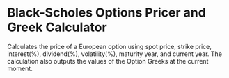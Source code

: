 # Black-Scholes Options Pricer and Greek Calculator
Calculates the price of a European option using spot price, strike price, interest(%), dividend(%), volatility(%), maturity year, and current year. The calculation also outputs the values of the Option Greeks at the current moment.